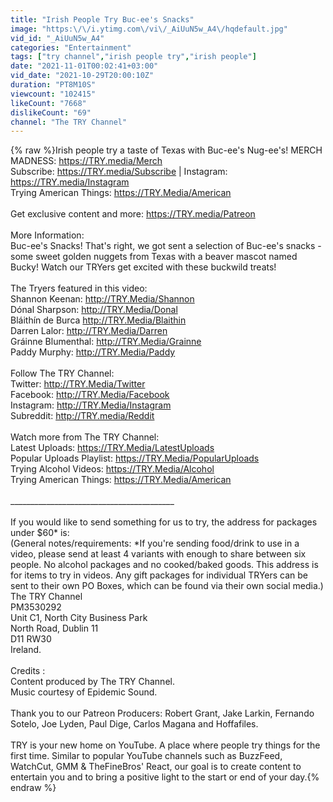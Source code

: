 ```yaml
---
title: "Irish People Try Buc-ee's Snacks"
image: "https:\/\/i.ytimg.com\/vi\/_AiUuN5w_A4\/hqdefault.jpg"
vid_id: "_AiUuN5w_A4"
categories: "Entertainment"
tags: ["try channel","irish people try","irish people"]
date: "2021-11-01T00:02:41+03:00"
vid_date: "2021-10-29T20:00:10Z"
duration: "PT8M10S"
viewcount: "102415"
likeCount: "7668"
dislikeCount: "69"
channel: "The TRY Channel"
---
```

{% raw %}Irish people try a taste of Texas with Buc-ee's Nug-ee's! MERCH MADNESS: <a rel="nofollow" target="blank" href="https://TRY.media/Merch">https://TRY.media/Merch</a> <br />Subscribe: <a rel="nofollow" target="blank" href="https://TRY.media/Subscribe">https://TRY.media/Subscribe</a> | Instagram: <a rel="nofollow" target="blank" href="https://TRY.media/Instagram">https://TRY.media/Instagram</a><br />Trying American Things: <a rel="nofollow" target="blank" href="https://TRY.Media/American">https://TRY.Media/American</a><br /><br />Get exclusive content and more: <a rel="nofollow" target="blank" href="https://TRY.media/Patreon">https://TRY.media/Patreon</a><br /><br />More Information:<br />Buc-ee's Snacks! That's right, we got sent a selection of Buc-ee's snacks - some sweet golden nuggets from Texas with a beaver mascot named Bucky! Watch our TRYers get excited with these buckwild treats!<br /><br />The Tryers featured in this video:<br />Shannon Keenan: <a rel="nofollow" target="blank" href="http://TRY.Media/Shannon">http://TRY.Media/Shannon</a><br />Dónal Sharpson: <a rel="nofollow" target="blank" href="http://TRY.Media/Donal">http://TRY.Media/Donal</a><br />Bláithín de Burca <a rel="nofollow" target="blank" href="http://TRY.Media/Blaithin">http://TRY.Media/Blaithin</a><br />Darren Lalor: <a rel="nofollow" target="blank" href="http://TRY.Media/Darren">http://TRY.Media/Darren</a><br />Gráinne Blumenthal: <a rel="nofollow" target="blank" href="http://TRY.Media/Grainne">http://TRY.Media/Grainne</a><br />Paddy Murphy: <a rel="nofollow" target="blank" href="http://TRY.Media/Paddy">http://TRY.Media/Paddy</a><br /><br />Follow The TRY Channel:<br />Twitter: <a rel="nofollow" target="blank" href="http://TRY.Media/Twitter">http://TRY.Media/Twitter</a><br />Facebook: <a rel="nofollow" target="blank" href="http://TRY.Media/Facebook">http://TRY.Media/Facebook</a><br />Instagram: <a rel="nofollow" target="blank" href="http://TRY.Media/Instagram">http://TRY.Media/Instagram</a><br />Subreddit: <a rel="nofollow" target="blank" href="http://TRY.media/Reddit">http://TRY.media/Reddit</a><br /><br />Watch more from The TRY Channel:<br />Latest Uploads: <a rel="nofollow" target="blank" href="https://TRY.Media/LatestUploads">https://TRY.Media/LatestUploads</a><br />Popular Uploads Playlist: <a rel="nofollow" target="blank" href="https://TRY.Media/PopularUploads">https://TRY.Media/PopularUploads</a><br />Trying Alcohol Videos: <a rel="nofollow" target="blank" href="https://TRY.Media/Alcohol">https://TRY.Media/Alcohol</a><br />Trying American Things: <a rel="nofollow" target="blank" href="https://TRY.Media/American">https://TRY.Media/American</a><br /><br />_________________________________________<br /><br />If you would like to send something for us to try, the address for packages under $60* is:<br />(General notes/requirements: *If you're sending food/drink to use in a video, please send at least 4 variants with enough to share between six people. No alcohol packages and no cooked/baked goods. This address is for items to try in videos. Any gift packages for individual TRYers can be sent to their own PO Boxes, which can be found via their own social media.)<br />The TRY Channel<br />PM3530292<br />Unit C1, North City Business Park<br />North Road, Dublin 11<br />D11 RW30<br />Ireland.<br /><br />Credits :<br />Content produced by The TRY Channel.<br />Music courtesy of Epidemic Sound.<br /><br />Thank you to our Patreon Producers: Robert Grant, Jake Larkin, Fernando Sotelo, Joe Lyden, Paul Dige, Carlos Magana and Hoffafiles.<br /><br />TRY is your new home on YouTube. A place where people try things for the first time. Similar to popular YouTube channels such as BuzzFeed, WatchCut, GMM &amp; TheFineBros' React, our goal is to create content to entertain you and to bring a positive light to the start or end of your day.{% endraw %}
